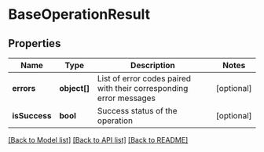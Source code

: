 # BaseOperationResult

## Properties
Name | Type | Description | Notes
------------ | ------------- | ------------- | -------------
**errors** | **object[]** | List of error codes paired with their corresponding error messages | [optional] 
**isSuccess** | **bool** | Success status of the operation | [optional] 

[[Back to Model list]](../README.md#documentation-for-models) [[Back to API list]](../README.md#documentation-for-api-endpoints) [[Back to README]](../README.md)


